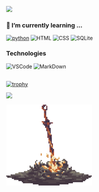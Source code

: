 
<!--**GRMiguelAngel/GRMiguelAngel** is a ✨ _special_ ✨ repository because its `README.md` (this file) appears on your GitHub profile. -->
<img src="https://i.pinimg.com/originals/9d/ea/64/9dea6422afee150cbe2f65b5317285eb.gif">

### 🌱 I’m currently learning ...
<a href="https://aprendepython.es">![python](https://img.shields.io/badge/Python-14354C?style=for-the-badge&logo=python&logoColor=white)</a>
![HTML](https://img.shields.io/badge/HTML-239120?style=for-the-badge&logo=html5&logoColor=white)
![CSS](https://img.shields.io/badge/CSS-239120?&style=for-the-badge&logo=css3&logoColor=white)
![SQLite](https://camo.githubusercontent.com/ef9a6d5557fd55232c18f0f510c840220b1e3932ee382cf9d6691842d37055db/68747470733a2f2f696d672e736869656c64732e696f2f62616467652f53514c6974652d3037343035453f7374796c653d666f722d7468652d6261646765266c6f676f3d73716c697465266c6f676f436f6c6f723d7768697465)


### Technologies

![VSCode](https://camo.githubusercontent.com/998382ebc9a32162128b00b597ea488192df024fd015e5edec001fe29fcb93a6/68747470733a2f2f696d672e736869656c64732e696f2f62616467652f56697375616c25323053747564696f253230436f64652d3030373864372e7376673f7374796c653d666f722d7468652d6261646765266c6f676f3d76697375616c2d73747564696f2d636f6465266c6f676f436f6c6f723d7768697465)
![MarkDown](https://img.shields.io/badge/Markdown-000000?style=for-the-badge&logo=markdown&logoColor=white)
<br>
<br>

[![trophy](https://github-profile-trophy.vercel.app/?username=GRMiguelAngel)](https://github.com/ryo-ma/github-profile-trophy)
<br>

<div>
  <img src="https://github-readme-stats.vercel.app/api/top-langs/?username=GRMiguelAngel&layout=compact" />
</div>
  
![](https://raw.githubusercontent.com/TanZng/TanZng/master/assets/bonefire.gif)

